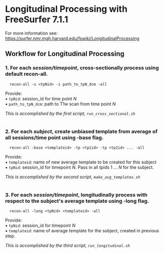 # Longitudinal Processing with FreeSurfer 7.1.1

For more information see: 
https://surfer.nmr.mgh.harvard.edu/fswiki/LongitudinalProcessing

## **Workflow for Longitudinal Processing**

### 1. For each _session/timepoint_, cross-sectionally process using default recon-all.

```
  recon-all -s <tpNid> -i path_to_tpN_dcm -all
```
Provide:  
▪ `tpNid`: session_id for time point _N_  
▪ `path_to_tpN_dcm`: path to T1w scan from time point _N_

_This is accomplished by the first script, `run_cross_sectional.sh`_  
<br> 
### 2. For each _subject_, create unbiased template from average of all sessions/time point using -base flag.
```
  recon-all -base <templateid> -tp <tp1id> -tp <tp2id> ... -all
```
Provide:\
    ▪ `templateid`: name of new average template to be created for this subject\
    ▪ `tpNid`: session_id for timepoint _N_. Pass in all tpids 1 ... _N_ for the subject. 

_This is accomplished by the second script, `make_avg_templates.sh`_  
<br>

### 3. For each _session/timepoint_, longitudinally process with respect to the subject's average template using -long flag.
```
  recon-all -long <tpNid> <templateid> -all
```
Provide:  
▪ `tpNid`: session_id for timepoint _N_  
▪ `templateid`: name of average template for the subject, created in previous step.

_This is accomplished by the third script, `run_longitudinal.sh`_

